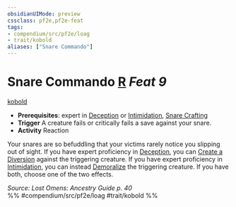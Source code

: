 ```yaml
---
obsidianUIMode: preview
cssclass: pf2e,pf2e-feat
tags:
- compendium/src/pf2e/loag
- trait/kobold
aliases: ["Snare Commando"]
---
```

# Snare Commando  [R](../../Rules/core-rulebook/chapter-9-playing-the-game.md#Actions "Reaction") *Feat 9*  
[kobold](../../Rules/traits/kobold-b1.md)  

- **Prerequisites**: expert in [Deception](../skills.md#Deception) or [Intimidation](../skills.md#Intimidation), [Snare Crafting](snare-crafting.md)
- **Trigger** A creature fails or critically fails a save against your snare.
- **Activity** Reaction

Your snares are so befuddling that your victims rarely notice you slipping out of sight. If you have expert proficiency in [Deception](../skills.md#Deception), you can [Create a Diversion](../../Rules/actions/create-a-diversion.md) against the triggering creature. If you have expert proficiency in [Intimidation](../skills.md#Intimidation), you can instead [Demoralize](../../Rules/actions/demoralize.md) the triggering creature. If you have both, choose one of the two effects.

*Source: Lost Omens: Ancestry Guide p. 40*  
%% #compendium/src/pf2e/loag #trait/kobold %%